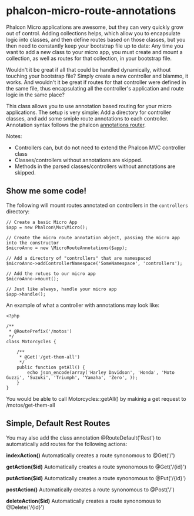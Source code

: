 # phalcon-micro-route-annotations

Phalcon Micro applications are awesome, but they can very quickly grow out of control. Adding collections helps, which allow you to encapsulate logic into classes, and then define routes based on those classes, but you then need to constantly keep your bootstrap file up to date: Any time you want to add a new class to your micro app, you must create and mount a collection, as well as routes for that collection, in your bootstrap file. 

Wouldn't it be great if all that could be handled dynamically, without touching your bootstrap file? Simply create a new controller and blammo, it works. And wouldn't it be great if routes for that controller were defined in the same file, thus encapsulating all the controller's application and route logic in the same place? 

This class allows you to use annotation based routing for your micro applications. The setup is very simple: Add a directory for  controller classes, and add some smiple route annotations to each controller. Annotation syntax follows the phalcon [annotations router](https://docs.phalconphp.com/en/latest/reference/routing.html#annotations-router).

Notes: 

* Controllers can, but do not need to extend the Phalcon MVC controller class
* Classes/controllers without annotations are skipped. 
* Methods in the parsed classes/controllers without annotations are skipped. 

## Show me some code!

The following will mount routes annotated on controllers in the `controllers` directory:

```
// Create a basic Micro App
$app = new Phalcon\Mvc\Micro();

// Create the micro route annotation object, passing the micro app into the constructor
$microAnno = new \MicroRouteAnnotations($app);

// Add a directory of "controllers" that are namespaced
$microAnno->addControllerNamespace('SomeNamespace', 'controllers');

// Add the rotues to our micro app
$microAnno->mount();

// Just like always, handle your micro app
$app->handle();
```

An example of what a controller with annotations may look like:

```
<?php

/**
 * @RoutePrefix('/motos')
 */
class Motorcycles {

	/**
	 * @Get('/get-them-all')
	 */
	public function getAll() {
		echo json_encode(array('Harley Davidson', 'Honda', 'Moto Guzzi', 'Suzuki', 'Triumph', 'Yamaha', 'Zero', ));
	}
}
```

You would be able to call Motorcycles::getAll() by makinig a get request to /motos/get-them-all

## Simple, Default Rest Routes

You may also add the class annotation @RouteDefault('Rest') to automatically add routes for the following actions:

**indexAction()**
Automatically creates a route synonomous to @Get('/')

**getAction($id)**
Automatically creates a route synonomous to @Get('/{id}')

**putAction($id)**
Automatically creates a route synonomous to @Put('/{id}')

**postAction()**
Automatically creates a route synonomous to @Post('/')

**deleteAction($id)**
Automatically creates a route synonomous to @Delete('/{id}')
